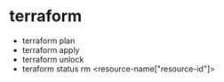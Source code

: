 # terraform

- terraform plan
- terraform apply
- terraform unlock
- teraform status rm <resource-name["resource-id"]>
